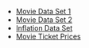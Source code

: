 - [Movie Data Set 1](https://raw.githubusercontent.com/vega/vega-datasets/master/data/movies.json)
- [Movie Data Set 2](https://www.kaggle.com/danofer/movies-data-clean/output)
- [Inflation Data Set](https://www.in2013dollars.com/us/inflation/1975?amount=1)
- [Movie Ticket Prices](https://www.natoonline.org/data/ticket-price/)
